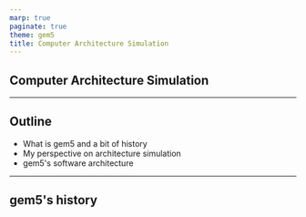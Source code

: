 ```yaml
---
marp: true
paginate: true
theme: gem5
title: Computer Architecture Simulation
---
```


<!-- _class: title -->

## Computer Architecture Simulation

---

## Outline

- What is gem5 and a bit of history
- My perspective on architecture simulation
- gem5's software architecture

---

## gem5's history

